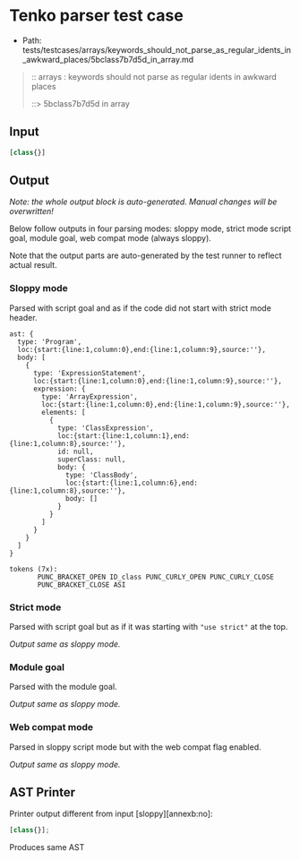 # Tenko parser test case

- Path: tests/testcases/arrays/keywords_should_not_parse_as_regular_idents_in_awkward_places/5bclass7b7d5d_in_array.md

> :: arrays : keywords should not parse as regular idents in awkward places
>
> ::> 5bclass7b7d5d in array

## Input

`````js
[class{}]
`````

## Output

_Note: the whole output block is auto-generated. Manual changes will be overwritten!_

Below follow outputs in four parsing modes: sloppy mode, strict mode script goal, module goal, web compat mode (always sloppy).

Note that the output parts are auto-generated by the test runner to reflect actual result.

### Sloppy mode

Parsed with script goal and as if the code did not start with strict mode header.

`````
ast: {
  type: 'Program',
  loc:{start:{line:1,column:0},end:{line:1,column:9},source:''},
  body: [
    {
      type: 'ExpressionStatement',
      loc:{start:{line:1,column:0},end:{line:1,column:9},source:''},
      expression: {
        type: 'ArrayExpression',
        loc:{start:{line:1,column:0},end:{line:1,column:9},source:''},
        elements: [
          {
            type: 'ClassExpression',
            loc:{start:{line:1,column:1},end:{line:1,column:8},source:''},
            id: null,
            superClass: null,
            body: {
              type: 'ClassBody',
              loc:{start:{line:1,column:6},end:{line:1,column:8},source:''},
              body: []
            }
          }
        ]
      }
    }
  ]
}

tokens (7x):
       PUNC_BRACKET_OPEN ID_class PUNC_CURLY_OPEN PUNC_CURLY_CLOSE
       PUNC_BRACKET_CLOSE ASI
`````

### Strict mode

Parsed with script goal but as if it was starting with `"use strict"` at the top.

_Output same as sloppy mode._

### Module goal

Parsed with the module goal.

_Output same as sloppy mode._

### Web compat mode

Parsed in sloppy script mode but with the web compat flag enabled.

_Output same as sloppy mode._

## AST Printer

Printer output different from input [sloppy][annexb:no]:

````js
[class{}];
````

Produces same AST
